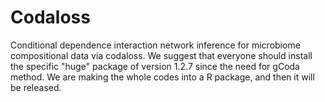 # Codaloss
Conditional dependence interaction network inference for microbiome compositional data via codaloss.
We suggest that everyone should install the specific "huge" package of version 1.2.7 since the need for gCoda method.
We are making the whole codes into a R package, and then it will be released.
